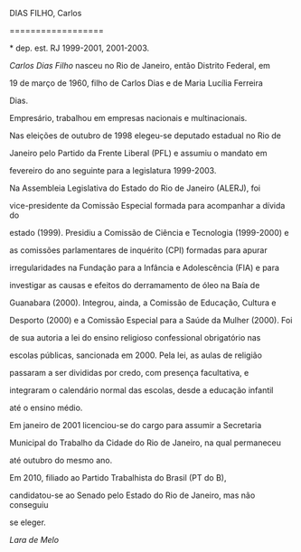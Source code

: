 DIAS FILHO, Carlos

==================



\* dep. est. RJ 1999-2001, 2001-2003.



*Carlos Dias Filho* nasceu no Rio de Janeiro, então Distrito Federal, em

19 de março de 1960, filho de Carlos Dias e de Maria Lucília Ferreira

Dias.



Empresário, trabalhou em empresas nacionais e multinacionais.



Nas eleições de outubro de 1998 elegeu-se deputado estadual no Rio de

Janeiro pelo Partido da Frente Liberal (PFL) e assumiu o mandato em

fevereiro do ano seguinte para a legislatura 1999-2003.



Na Assembleia Legislativa do Estado do Rio de Janeiro (ALERJ), foi

vice-presidente da Comissão Especial formada para acompanhar a dívida do

estado (1999). Presidiu a Comissão de Ciência e Tecnologia (1999-2000) e

as comissões parlamentares de inquérito (CPI) formadas para apurar

irregularidades na Fundação para a Infância e Adolescência (FIA) e para

investigar as causas e efeitos do derramamento de óleo na Baía de

Guanabara (2000). Integrou, ainda, a Comissão de Educação, Cultura e

Desporto (2000) e a Comissão Especial para a Saúde da Mulher (2000). Foi

de sua autoria a lei do ensino religioso confessional obrigatório nas

escolas públicas, sancionada em 2000. Pela lei, as aulas de religião

passaram a ser divididas por credo, com presença facultativa, e

integraram o calendário normal das escolas, desde a educação infantil

até o ensino médio.



Em janeiro de 2001 licenciou-se do cargo para assumir a Secretaria

Municipal do Trabalho da Cidade do Rio de Janeiro, na qual permaneceu

até outubro do mesmo ano.



Em 2010, filiado ao Partido Trabalhista do Brasil (PT do B),

candidatou-se ao Senado pelo Estado do Rio de Janeiro, mas não conseguiu

se eleger.



*Lara de Melo*



